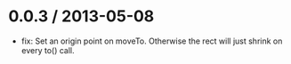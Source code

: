 
0.0.3 / 2013-05-08 
==================

  * fix: Set an origin point on moveTo. Otherwise the rect will just shrink on every to() call.

